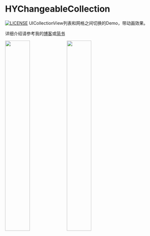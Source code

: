 # HYChangeableCollection
[![LICENSE](https://img.shields.io/badge/license-Anti%20MIT-blue.svg)](https://github.com/Hank-Zhong/HYChangeableCollection/blob/master/LICENSE)
UICollectionView列表和网格之间切换的Demo，带动画效果。

详细介绍请参考我的[博客](https://www.hlzhy.com/?p=57)或[简书](https://www.jianshu.com/p/443b73f72702)

<img src="https://github.com/Hank-Zhong/HYChangeableCollection/blob/master/切换动画.gif" width="40%" height="40%"><img src="https://github.com/Hank-Zhong/HYChangeableCollection/blob/master/动画慢放.gif" width="40%" height="40%">
